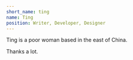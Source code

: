 ```yaml
---
short_name: ting
name: Ting
position: Writer, Developer, Designer
---
```

Ting is a poor woman based in the east of China.

Thanks a lot.